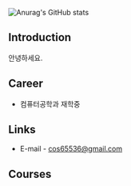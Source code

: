 ![Anurag's GitHub stats](https://github-readme-stats.vercel.app/api?username=cos65536D&show_icons=true&theme=radical)

## Introduction
안녕하세요.

## Career
- 컴퓨터공학과 재학중

## Links
- E-mail - cos65536@gmail.com

## Courses


<!--
**cos65536/cos65536** is a ✨ _special_ ✨ repository because its `README.md` (this file) appears on your GitHub profile.

Here are some ideas to get you started:

- 🔭 I’m currently working on ...
- 🌱 I’m currently learning ...
- 👯 I’m looking to collaborate on ...
- 🤔 I’m looking for help with ...
- 💬 Ask me about ...
- 📫 How to reach me: ...
- 😄 Pronouns: ...
- ⚡ Fun fact: ...
-->
